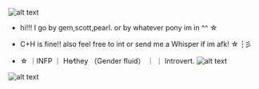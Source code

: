 
![alt text](https://64.media.tumblr.com/62965266c52923478a1f9107c2f7a297/2ebe225037b182ea-12/s1280x1920/0c069ddd27ce70a683d72d54456f4c8b080cdcec.pnj)
- hi!!! I go by gem,scott,pearl. or by whatever pony im in ^^ ☆

- C+H is fine!! also feel free to int or send me a Whisper if im afk! ☆  ┆彡

- ☆ ｜INFP ｜ He⁄they （Gender fluid） ｜ ｜ Introvert․ ![alt text](https://media.discordapp.net/attachments/1052873893028843574/1294538796657803264/Untitled171_20241012005429.png?ex=670ffdf4&is=670eac74&hm=6693ae6258bdb0cd3b06756db5f9ec48151742d5157763cd36c867d8bf93c722&=&format=webp&quality=lossless&width=670&height=670)

![alt text](https://64.media.tumblr.com/b24936899bda69e23853744b16687645/2ebe225037b182ea-02/s1280x1920/bd5a4bc94dbb92334caa36278987ed342342b763.pnj)
